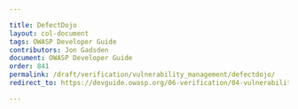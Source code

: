 ```yaml
---

title: DefectDojo
layout: col-document
tags: OWASP Developer Guide
contributors: Jon Gadsden
document: OWASP Developer Guide
order: 841
permalink: /draft/verification/vulnerability_management/defectdojo/
redirect_to: https://devguide.owasp.org/06-verification/04-vulnerability-management/01-defectdojo/

---
```


